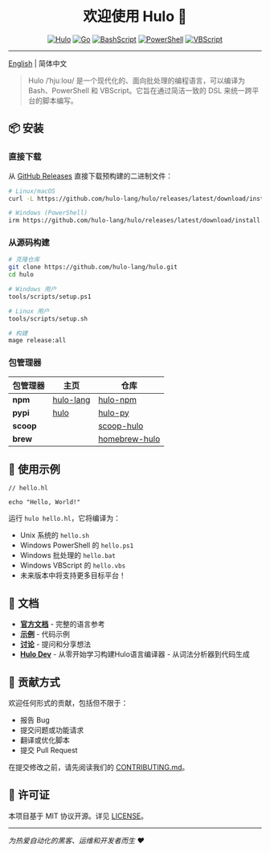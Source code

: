 <h1 align="center">欢迎使用 Hulo 👋</h1>
<center>

[![Hulo](https://img.shields.io/badge/Hulo-%238866E9.svg?logoColor=white&style=for-the-badge)](https://github.com/hulo-lang/hulo) [![Go](https://img.shields.io/badge/Go-1.24.4-%2300ADD8.svg?logo=go&logoColor=white&style=for-the-badge)](https://golang.org/) [![BashScript](https://img.shields.io/badge/Bash%20Script-%23121011.svg?logo=gnu-bash&logoColor=white&style=for-the-badge)](https://www.gnu.org/software/bash/) [![PowerShell](https://img.shields.io/badge/PowerShell-%235391FE.svg?logo=powershell&logoColor=white&style=for-the-badge)](https://learn.microsoft.com/en-us/powershell/) [![VBScript](https://img.shields.io/badge/VBScript-%234A4A4A.svg?logo=windows&logoColor=white&style=for-the-badge)](https://documentation.help/MS-Office-VBScript/VBSTOC.htm)

</center>

---

[English](README.md) | 简体中文

> Hulo /ˈhjuːloʊ/ 是一个现代化的、面向批处理的编程语言，可以编译为 Bash、PowerShell 和 VBScript。它旨在通过简洁一致的 DSL 来统一跨平台的脚本编写。

## 📦 安装

### **直接下载**

从 [GitHub Releases](https://github.com/hulo-lang/hulo/releases) 直接下载预构建的二进制文件：

```sh
# Linux/macOS
curl -L https://github.com/hulo-lang/hulo/releases/latest/download/install.sh | bash

# Windows (PowerShell)
irm https://github.com/hulo-lang/hulo/releases/latest/download/install.ps1 | iex
```

### **从源码构建**
```sh
# 克隆仓库
git clone https://github.com/hulo-lang/hulo.git
cd hulo

# Windows 用户
tools/scripts/setup.ps1

# Linux 用户
tools/scripts/setup.sh

# 构建
mage release:all
```

### **包管理器**

| 包管理器 | 主页 | 仓库 |
|---------|------|------|
| **npm** | [hulo-lang](https://www.npmjs.com/package/hulo-lang) | [hulo-npm](https://github.com/hulo-lang/hulo-npm) |
| **pypi** | [hulo](https://pypi.org/project/hulo) | [hulo-py](https://github.com/hulo-lang/hulo-py) |
| **scoop** |  | [scoop-hulo](https://github.com/hulo-lang/scoop-hulo) |
| **brew** |  | [homebrew-hulo](https://github.com/hulo-lang/homebrew-hulo) |


## 🚀 使用示例

```hulo
// hello.hl

echo "Hello, World!"
```

运行 `hulo hello.hl`，它将编译为：
* Unix 系统的 `hello.sh`
* Windows PowerShell 的 `hello.ps1`
* Windows 批处理的 `hello.bat`
* Windows VBScript 的 `hello.vbs`
* 未来版本中将支持更多目标平台！

## 📖 文档

- **[官方文档](https://hulo-lang.github.io/docs)** - 完整的语言参考
- **[示例](./examples/)** - 代码示例
- **[讨论](https://github.com/hulo-lang/hulo/discussions)** - 提问和分享想法
- **[Hulo Dev](https://github.com/hulo-lang/hulo-dev)** - 从零开始学习构建Hulo语言编译器 - 从词法分析器到代码生成

## 🤝 贡献方式

欢迎任何形式的贡献，包括但不限于：

- 报告 Bug
- 提交问题或功能请求
- 翻译或优化脚本
- 提交 Pull Request

在提交修改之前，请先阅读我们的 [CONTRIBUTING.md](CONTRIBUTING.md)。

## 📝 许可证

本项目基于 MIT 协议开源。详见 [LICENSE](LICENSE)。

---

_为热爱自动化的黑客、运维和开发者而生 ❤️_
